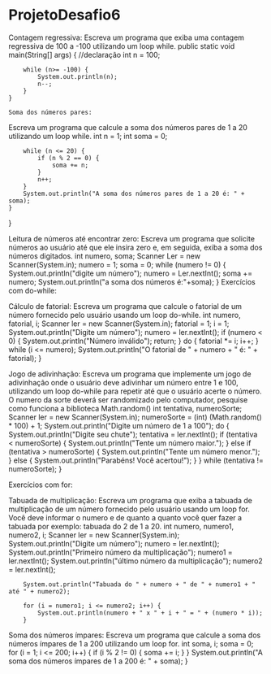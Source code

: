 # ProjetoDesafio6
Contagem regressiva:
Escreva um programa que exiba uma contagem regressiva de 100 a -100 utilizando um loop while.
 public static void main(String[] args) {
        //declaração 
        int n = 100;

        while (n>= -100) {
            System.out.println(n);
            n--;
        }
    }

    Soma dos números pares:
Escreva um programa que calcule a soma dos números pares de 1 a 20 utilizando um loop while.
 int n = 1;
        int soma = 0;

        while (n <= 20) {
            if (n % 2 == 0) {
                soma += n;
            }
            n++;
        }
        System.out.println("A soma dos números pares de 1 a 20 é: " + soma);
    }
}

Leitura de números até encontrar zero:
Escreva um programa que solicite números ao usuário até que ele insira zero e, em seguida, exiba a soma dos números digitados.
 int numero, soma;
        Scanner Ler = new Scanner(System.in);
        numero = 1;
        soma = 0;
        while (numero != 0) {
            System.out.println("digite um número");
            numero = Ler.nextInt();
            soma += numero;
            System.out.println("a soma dos números é:"+soma);
        }
Exercícios com do-while:

Cálculo de fatorial:
Escreva um programa que calcule o fatorial de um número fornecido pelo usuário usando um loop do-while.
int numero, fatorial, i;
        Scanner ler = new Scanner(System.in);
        fatorial  =   1;
        i  =  1;
        System.out.println("Digite um número");
        numero = ler.nextInt();
        if (numero < 0) {
            System.out.println("Número inválido");
            return;
        }
        do {
            fatorial  *=   i;
            i++;
        } while (i  <=  numero);
        System.out.println("O fatorial de "  + numero +  " é: "  + fatorial);
    }


Jogo de adivinhação:
Escreva um programa que implemente um jogo de adivinhação onde o usuário deve adivinhar um número entre 1 e 100, utilizando um loop do-while para repetir até que o usuário acerte o número. O numero da sorte deverá ser randomizado pelo computador, pesquise como funciona a biblioteca Math.random()
int tentativa, numeroSorte;
        Scanner ler = new Scanner(System.in);
        numeroSorte = (int) (Math.random() * 100) + 1;
        System.out.println("Digite um número de 1 a 100");
        do {
            System.out.println("Digite seu chute");
            tentativa = ler.nextInt();
            if (tentativa < numeroSorte) {
                System.out.println("Tente um número maior.");
            } else if (tentativa > numeroSorte) {
                System.out.println("Tente um número menor.");
            } else {
                System.out.println("Parabéns! Você acertou!");
            }
        } while (tentativa != numeroSorte);
    }


Exercícios com for:

Tabuada de multiplicação:
Escreva um programa que exiba a tabuada de multiplicação de um número fornecido pelo usuário usando um loop for. Você deve informar o numero e de quanto a quanto você quer fazer a tabuada por exemplo: tabuada do 2 de 1 a 20.
int numero, numero1, numero2, i;
        Scanner ler = new Scanner(System.in);
        System.out.println("Digite um número");
        numero = ler.nextInt();
        System.out.println("Primeiro número da multiplicação");
        numero1 = ler.nextInt();
        System.out.println("último número da multiplicação");
        numero2 = ler.nextInt();

        System.out.println("Tabuada do " + numero + " de " + numero1 + " até " + numero2);

        for (i = numero1; i <= numero2; i++) {
            System.out.println(numero + " x " + i + " = " + (numero * i));
        }


Soma dos números ímpares:
Escreva um programa que calcule a soma dos números ímpares de 1 a 200 utilizando um loop for.
int soma, i;
        soma = 0;
        for (i = 1; i <= 200; i++) {
            if (i % 2 != 0) {
                soma += i;
            }
        }
        System.out.println("A soma dos números ímpares de 1 a 200 é: " + soma);
    }



